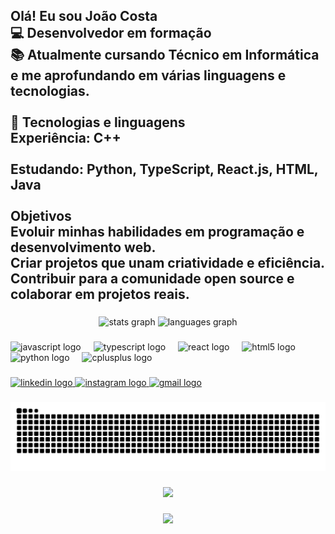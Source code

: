 <h2 align="left">Olá! Eu sou João Costa<br>💻 Desenvolvedor em formação <br>📚 Atualmente cursando Técnico em Informática e me aprofundando em várias linguagens e tecnologias.<br><br>🚀 Tecnologias e linguagens<br>Experiência: C++<br><br>Estudando: Python, TypeScript, React.js, HTML, Java<br><br>Objetivos<br>Evoluir minhas habilidades em programação e desenvolvimento web.<br>Criar projetos que unam criatividade e eficiência.<br>Contribuir para a comunidade open source e colaborar em projetos reais.</h2>

###

<div align="center">
  <img src="https://github-readme-stats.vercel.app/api?username=joaogcostadev&hide_title=true&hide_rank=false&show_icons=true&include_all_commits=true&count_private=true&disable_animations=false&theme=tokyonight&locale=pt-br&hide_border=false&custom_title=Profici%C3%AAncias" height="150" alt="stats graph"  />
  <img src="https://github-readme-stats.vercel.app/api/top-langs?username=joaogcostadev&locale=pt-br&hide_title=false&layout=compact&card_width=320&langs_count=5&theme=tokyonight&hide_border=false" height="150" alt="languages graph"  />
</div>

###

<div align="left">
  <img src="https://cdn.jsdelivr.net/gh/devicons/devicon/icons/javascript/javascript-original.svg" height="30" alt="javascript logo"  />
  <img width="12" />
  <img src="https://cdn.jsdelivr.net/gh/devicons/devicon/icons/typescript/typescript-original.svg" height="30" alt="typescript logo"  />
  <img width="12" />
  <img src="https://cdn.jsdelivr.net/gh/devicons/devicon/icons/react/react-original.svg" height="30" alt="react logo"  />
  <img width="12" />
  <img src="https://cdn.jsdelivr.net/gh/devicons/devicon/icons/html5/html5-original.svg" height="30" alt="html5 logo"  />
  <img width="12" />
  <img src="https://cdn.jsdelivr.net/gh/devicons/devicon/icons/python/python-original.svg" height="30" alt="python logo"  />
  <img width="12" />
  <img src="https://cdn.jsdelivr.net/gh/devicons/devicon/icons/cplusplus/cplusplus-original.svg" height="30" alt="cplusplus logo"  />
</div>

###

<div align="left">
  <a href="https://www.linkedin.com/in/joaogabrielcostadev/" target="_blank">
    <img src="https://img.shields.io/static/v1?message=LinkedIn&logo=linkedin&label=&color=0077B5&logoColor=white&labelColor=&style=for-the-badge" height="40" alt="linkedin logo"  />
  </a>
  <a href="https://www.instagram.com/joaogcsilva_/" target="_blank">
    <img src="https://img.shields.io/static/v1?message=Instagram&logo=instagram&label=&color=E4405F&logoColor=white&labelColor=&style=for-the-badge" height="40" alt="instagram logo"  />
  </a>
  <a href="joaogcy@gmail.com" target="_blank">
    <img src="https://img.shields.io/static/v1?message=Gmail&logo=gmail&label=&color=D14836&logoColor=white&labelColor=&style=for-the-badge" height="40" alt="gmail logo"  />
  </a>
</div>

###

<img src="https://raw.githubusercontent.com/joaogcostadev/joaogcostadev/output/snake.svg" alt="Snake animation" />

###

<div align="center">
  <img height="100" src="https://media4.giphy.com/media/v1.Y2lkPTc5MGI3NjExMTA4b3BnMnh5NmJvaG9sbzdpM3R1bHB0dDMyeWQ0OWx6dnE5c2lzNSZlcD12MV9pbnRlcm5hbF9naWZfYnlfaWQmY3Q9Zw/0fz5uNPHnoVHLEhAW2/giphy.gif"  />
</div>

###

<div align="center">
  <img height="100" src="https://media1.giphy.com/media/v1.Y2lkPTc5MGI3NjExaGp5NHA0N3JlZzBobWZibDRiOWNpeTNnZDVyaGgwYnZ6ZHlyaXZ4biZlcD12MV9pbnRlcm5hbF9naWZfYnlfaWQmY3Q9Zw/l8G8sdTRURRBANPpPR/giphy.gif"  />
</div>

###
